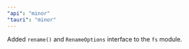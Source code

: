 ```yaml
---
"api": "minor"
"tauri": "minor"
---
```


Added `rename()` and `RenameOptions` interface to the `fs` module.
